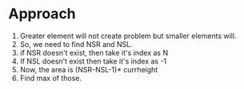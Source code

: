 # Approach
1. Greater element will not create problem but smaller elements will.
2. So, we need to find NSR and NSL.
3. if NSR doesn't exist, then take it's index as N
4. If NSL doesn't exist then take it's index as -1
5. Now, the area is (NSR-NSL-1)* currheight
6. Find max of those.